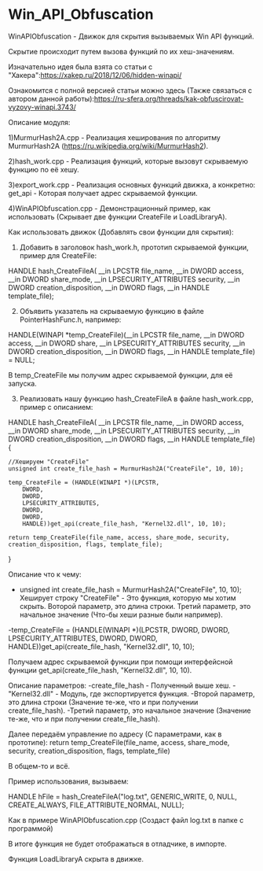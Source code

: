# Win_API_Obfuscation
WinAPIObfuscation - Движок для скрытия вызываемых Win API функций.

Скрытие происходит путем вызова функций по их хеш-значениям.

Изначательно идея была взята со статьи с "Хакера":https://xakep.ru/2018/12/06/hidden-winapi/

Ознакомится с полной версией статьи можно здесь (Также связаться с автором данной работы):https://ru-sfera.org/threads/kak-obfuscirovat-vyzovy-winapi.3743/

Описание модуля:

1)MurmurHash2A.cpp - Реализация хеширования по алгоритму MurmurHash2A (https://ru.wikipedia.org/wiki/MurmurHash2).

2)hash_work.cpp - Реализация функций, которые вызовут скрываемую функцию по её хешу.

3)export_work.cpp - Реализация основных функций движка, а конкретно:
get_api - Которая получает адрес скрываемой функции.

4)WinAPIObfuscation.cpp - Демонстрационный пример, как использовать (Скрывает две функции CreateFile и LoadLibraryA).

Как использовать движок (Добавлять свои функции для скрытия):

1. Добавить в заголовок hash_work.h, прототип скрываемой функции, пример для CreateFile:

HANDLE hash_CreateFileA(
	__in    LPCSTR      file_name,
	__in    DWORD     access,
	__in    DWORD     share_mode,
	__in    LPSECURITY_ATTRIBUTES security,
	__in    DWORD     creation_disposition,
	__in    DWORD     flags,
	__in HANDLE    template_file); 

2. Объявить указатель на скрываемую функцию в файле PointerHashFunc.h, например:

HANDLE(WINAPI *temp_CreateFile)(__in LPCSTR file_name,
	__in DWORD access,
	__in DWORD share,
	__in LPSECURITY_ATTRIBUTES security,
	__in DWORD creation_disposition,
	__in DWORD flags,
	__in HANDLE template_file) = NULL; 

В temp_CreateFile мы получим адрес скрываемой функции, для её запуска.

3. Реализовать нашу функцию hash_CreateFileA в файле hash_work.cpp, пример с описанием:

HANDLE hash_CreateFileA(
	__in    LPCSTR      file_name,
	__in    DWORD     access,
	__in    DWORD     share_mode,
	__in    LPSECURITY_ATTRIBUTES security,
	__in    DWORD     creation_disposition,
	__in    DWORD     flags,
	__in HANDLE    template_file) {

	//Хешируем "CreateFile" 
	unsigned int create_file_hash = MurmurHash2A("CreateFile", 10, 10);

	temp_CreateFile = (HANDLE(WINAPI *)(LPCSTR,
		DWORD,
		DWORD,
		LPSECURITY_ATTRIBUTES,
		DWORD,
		DWORD,
		HANDLE))get_api(create_file_hash, "Kernel32.dll", 10, 10);

	return temp_CreateFile(file_name, access, share_mode, security, creation_disposition, flags, template_file);
}

Описание что к чему:

- unsigned int create_file_hash = MurmurHash2A("CreateFile", 10, 10);
Хеширует строку "CreateFile" - Это функция, которую мы хотим скрыть.
Воторой параметр, это длина строки.
Третий параметр, это начальное значение (Что-бы хеши разные были например).
  
-temp_CreateFile = (HANDLE(WINAPI *)(LPCSTR,
		DWORD,
		DWORD,
		LPSECURITY_ATTRIBUTES,
		DWORD,
		DWORD,
		HANDLE))get_api(create_file_hash, "Kernel32.dll", 10, 10);

Получаем адрес скрываемой функции при помощи интерфейсной функции get_api(create_file_hash, "Kernel32.dll", 10, 10).

Описание параметров:
-create_file_hash - Полученный выше хеш.
-"Kernel32.dll" - Модуль, где экспортируется функция.
-Второй параметр, это длина строки (Значение те-же, что и при получении create_file_hash).
-Третий параметр, это начальное значение (Значение те-же, что и при получении create_file_hash).

Далее передаём управление по адресу (С параметрами, как в прототипе):
return temp_CreateFile(file_name, access, share_mode, security, creation_disposition, flags, template_file)

В общем-то и всё.

Пример использования, вызываем:

HANDLE hFile = hash_CreateFileA("log.txt", GENERIC_WRITE, 0, NULL,
		CREATE_ALWAYS, FILE_ATTRIBUTE_NORMAL, NULL);

Как в примере WinAPIObfuscation.cpp (Создаст файл log.txt в папке с программой)

В итоге функция не будет отображаться в отладчике, в импорте.

Функция LoadLibraryA скрыта в движке.
 
